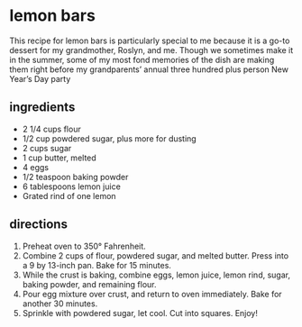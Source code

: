 # lemon bars
This recipe for lemon bars is particularly special to me because it is a go-to dessert for my grandmother, Roslyn, and me. Though we sometimes make it in the summer, some of my most fond memories of the dish are making them right before my grandparents’ annual three hundred plus person New Year’s Day party

## ingredients
- 2 1/4 cups flour
- 1/2 cup powdered sugar, plus more for dusting
- 2 cups sugar
- 1 cup butter, melted
- 4 eggs
- 1/2 teaspoon baking powder
- 6 tablespoons lemon juice
- Grated rind of one lemon

## directions
1. Preheat oven to 350° Fahrenheit. 
2. Combine 2 cups of flour, powdered sugar, and melted butter. Press into a 9 by 13-inch pan. Bake for 15 minutes. 
3. While the crust is baking, combine eggs, lemon juice, lemon rind, sugar, baking powder, and remaining flour. 
4. Pour egg mixture over crust, and return to oven immediately. Bake for another 30 minutes. 
5. Sprinkle with powdered sugar, let cool. Cut into squares. Enjoy! 

